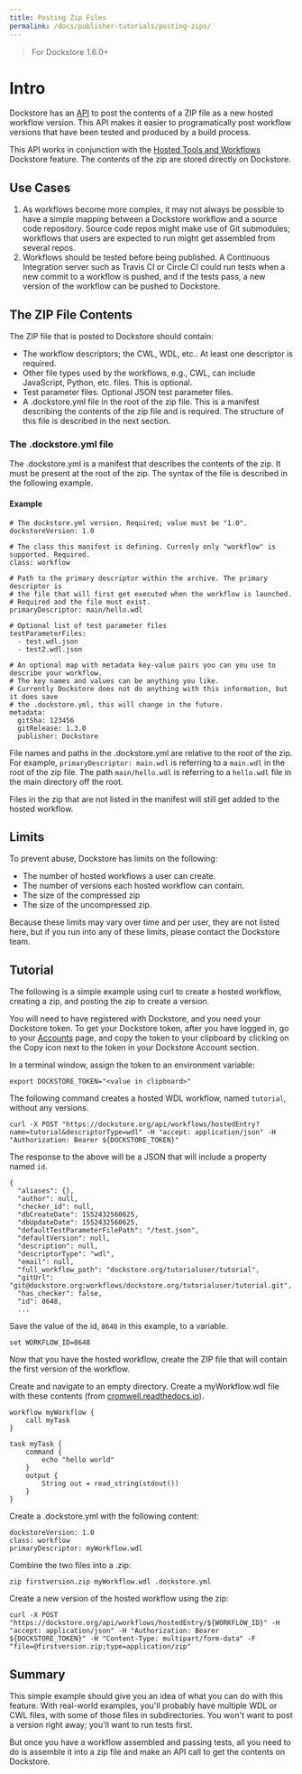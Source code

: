 ```yaml
---
title: Posting Zip Files
permalink: /docs/publisher-tutorials/posting-zips/
---
```


> For Dockstore 1.6.0+

# Intro

Dockstore has an [API](https://dockstore.org/api/static/swagger-ui/index.html#/hosted/addZip)
to post the contents of a ZIP file as a new hosted workflow version. This API makes it easier to
programatically post workflow versions that have been tested and produced by a build process.

This API works in conjunction with the 
[Hosted Tools and Workflows](/docs/publisher-tutorials/hosted-tools-and-workflows/)
Dockstore feature. The contents of the zip are stored directly on Dockstore.

## Use Cases

1. As workflows become more complex, it may not always be possible to have a simple mapping
between a Dockstore workflow and a source code repository. Source code repos
might make use of Git submodules; workflows that users are expected to run might get assembled
from several repos.
2. Workflows should be tested before being published. A Continuous Integration server such
as Travis CI or Circle CI could run tests when a new commit to a workflow is pushed,
and if the tests pass, a new version of the workflow can be pushed to Dockstore.

## The ZIP File Contents

The ZIP file that is posted to Dockstore should contain:

* The workflow descriptors; the CWL, WDL, etc.. At least one descriptor is required.
* Other file types used by the workflows, e.g., CWL, can include JavaScript, Python, etc.
files. This is optional.
* Test parameter files. Optional JSON test parameter files.
* A .dockstore.yml file in the root of the zip file. This is a manifest describing the 
contents of the zip file and is required. The structure of this file is described in
the next section.

### The .dockstore.yml file

The .dockstore.yml is a manifest that describes the contents of the zip. It must be
present at the root of the zip. The syntax of the file is described in the
following example.

#### Example

```
# The dockstore.yml version. Required; value must be "1.0".
dockstoreVersion: 1.0

# The class this manifest is defining. Currenly only "workflow" is supported. Required.
class: workflow

# Path to the primary descriptor within the archive. The primary descriptor is
# the file that will first get executed when the workflow is launched.
# Required and the file must exist.
primaryDescriptor: main/hello.wdl

# Optional list of test parameter files
testParameterFiles:
  - test.wdl.json
  - test2.wdl.json

# An optional map with metadata key-value pairs you can you use to describe your workflow.
# The key names and values can be anything you like.
# Currently Dockstore does not do anything with this information, but it does save
# the .dockstore.yml, this will change in the future.
metadata:
  gitSha: 123456
  gitRelease: 1.3.0
  publisher: Dockstore
```

File names and paths in the .dockstore.yml are relative to the root of the zip. For
example, `primaryDescriptor: main.wdl` is referring to a `main.wdl` in the root of the
zip file. The path `main/hello.wdl` is referring to a `hello.wdl` file in the main 
directory off the root.

Files in the zip that are not listed in the manifest will still get added to the hosted
workflow.

## Limits

To prevent abuse, Dockstore has limits on the following:

* The number of hosted workflows a user can create.
* The number of versions each hosted workflow can contain.
* The size of the compressed zip
* The size of the uncompressed zip.

Because these limits may vary over time and per user, they are not listed here, but if you run into any of these
limits, please contact the Dockstore team.

## Tutorial

The following is a simple example using curl to create a hosted workflow, creating a zip, and posting the zip
to create a version.

You will need to have registered with Dockstore, and you need your Dockstore token. To get
your Dockstore token, after you have logged in, go to your 
[Accounts](https://dockstore.org/accounts) page, and copy the token to your
clipboard by clicking on the Copy icon next to the token in your Dockstore Account section.

In a terminal window, assign the token to an environment variable:

```
export DOCKSTORE_TOKEN="<value in clipboard>"
```

The following command creates a hosted WDL workflow, named `tutorial`, without any versions.

```
curl -X POST "https://dockstore.org/api/workflows/hostedEntry?name=tutorial&descriptorType=wdl" -H "accept: application/json" -H "Authorization: Bearer ${DOCKSTORE_TOKEN}"
```

The response to the above will be a JSON that will include a property named `id`.
```
{
  "aliases": {},
  "author": null,
  "checker_id": null,
  "dbCreateDate": 1552432560625,
  "dbUpdateDate": 1552432560625,
  "defaultTestParameterFilePath": "/test.json",
  "defaultVersion": null,
  "description": null,
  "descriptorType": "wdl",
  "email": null,
  "full_workflow_path": "dockstore.org/tutorialuser/tutorial",
  "gitUrl": "git@dockstore.org:workflows/dockstore.org/tutorialuser/tutorial.git",
  "has_checker": false,
  "id": 8648,
  ...
```

Save the value of the id, `8648` in this example, to a variable.


```
set WORKFLOW_ID=8648
```

Now that you have the hosted workflow, create the ZIP file that will contain the first version of the workflow.

Create and navigate to an empty directory. Create a myWorkflow.wdl file with these contents (from 
[cromwell.readthedocs.io](https://cromwell.readthedocs.io/en/develop/tutorials/FiveMinuteIntro/)).

```
workflow myWorkflow {
    call myTask
}

task myTask {
    command {
        echo "hello world"
    }
    output {
        String out = read_string(stdout())
    }
}
```
Create a .dockstore.yml with the following content:

```
dockstoreVersion: 1.0
class: workflow
primaryDescriptor: myWorkflow.wdl
```

Combine the two files into a .zip:

```
zip firstversion.zip myWorkflow.wdl .dockstore.yml
```

Create a new version of the hosted workflow using the zip:

```
curl -X POST "https://dockstore.org/api/workflows/hostedEntry/${WORKFLOW_ID}" -H "accept: application/json" -H "Authorization: Bearer ${DOCKSTORE_TOKEN}" -H "Content-Type: multipart/form-data" -F "file=@firstversion.zip;type=application/zip"
```

## Summary

This simple example should give you an idea of what you can do with this feature. With real-world
examples, you'll probably have multiple WDL or CWL files, with some of those files in
subdirectories. You won't want to post a version right away; you'll want to run tests first.

But once you have a workflow assembled and passing tests, all you need to do is assemble it
into a zip file and make an API call to get the contents on Dockstore.
